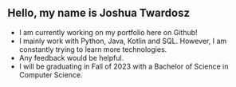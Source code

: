 ## Hello, my name is Joshua Twardosz
- I am currently working on my portfolio here on Github!
- I mainly work with Python, Java, Kotlin and SQL. However, I am constantly trying to learn more technologies.
- Any feedback would be helpful.
- I will be graduating in Fall of 2023 with a Bachelor of Science in Computer Science.

